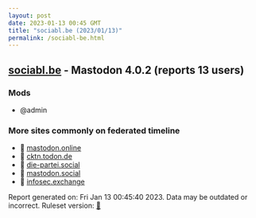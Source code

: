 ```yaml
---
layout: post
date: 2023-01-13 00:45 GMT
title: "sociabl.be (2023/01/13)"
permalink: /sociabl-be.html
---
```


## [sociabl.be](https://sociabl.be) - Mastodon 4.0.2 (reports 13 users)

### Mods
 * @admin

### More sites commonly on federated timeline

* 🐘 [mastodon.online](/mastodon-online.html)
* 🐘 [cktn.todon.de](/cktn-todon-de.html)
* 🐘 [die-partei.social](/die-partei-social.html)
* 🐘 [mastodon.social](/mastodon-social.html)
* 🐘 [infosec.exchange](/infosec-exchange.html)

Report generated on: Fri Jan 13 00:45:40 2023. Data may be outdated or incorrect.
Ruleset version: [🧁](/version-cupcake)

